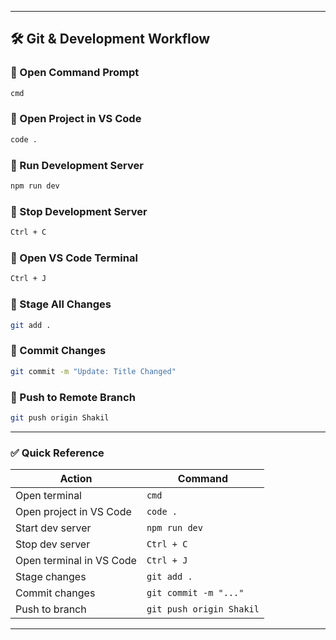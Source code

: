
---

## 🛠 Git & Development Workflow

### 🔹 Open Command Prompt
```bash
cmd
```

### 🔹 Open Project in VS Code
```bash
code .
```

### 🔹 Run Development Server
```bash
npm run dev
```

### 🔹 Stop Development Server
```bash
Ctrl + C
```

### 🔹 Open VS Code Terminal
```bash
Ctrl + J
```

### 🔹 Stage All Changes
```bash
git add .
```

### 🔹 Commit Changes
```bash
git commit -m "Update: Title Changed"
```

### 🔹 Push to Remote Branch
```bash
git push origin Shakil
```

---

### ✅ Quick Reference

| Action                   | Command                  |
|--------------------------|--------------------------|
| Open terminal            | `cmd`                    |
| Open project in VS Code  | `code .`                 |
| Start dev server         | `npm run dev`            |
| Stop dev server          | `Ctrl + C`               |
| Open terminal in VS Code | `Ctrl + J`               |
| Stage changes            | `git add .`              |
| Commit changes           | `git commit -m "..."`    |
| Push to branch           | `git push origin Shakil` |

---
